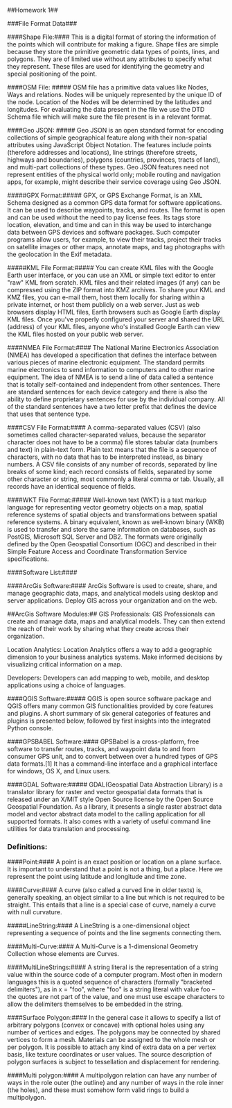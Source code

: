 ##Homework 1##

###File Format Data###

####Shape File:####
This is a digital format of storing the information of the points which will contribute for making a figure. Shape files are simple because they store the primitive geometric data types of points, lines, and polygons. They are of limited use without any attributes to specify what they represent. These files are used for identifying the geometry and special positioning of the point.

####OSM File: #####
OSM file has a primitive data values like Nodes, Ways and relations. Nodes will be uniquely represented by the unique ID of the node. Location of the Nodes will be determined by the latitudes and longitudes. For evaluating the data present in the file we use the DTD Schema file which will make sure the file present is in a relevant format.

####Geo JSON: #####
Geo JSON is an open standard format for encoding collections of simple geographical feature along with their non-spatial attributes using JavaScript Object Notation. The features include points (therefore addresses and locations), line strings (therefore streets, highways and boundaries), polygons (countries, provinces, tracts of land), and multi-part collections of these types. Geo JSON features need not represent entities of the physical world only; mobile routing and navigation apps, for example, might describe their service coverage using Geo JSON.


#####GPX Format:#####
GPX, or GPS Exchange Format, is an XML Schema designed as a common GPS data format for software applications. It can be used to describe waypoints, tracks, and routes. The format is open and can be used without the need to pay license fees. Its tags store location, elevation, and time and can in this way be used to interchange data between GPS devices and software packages. Such computer programs allow users, for example, to view their tracks, project their tracks on satellite images or other maps, annotate maps, and tag photographs with the geolocation in the Exif metadata.

#####KML File Format:#####
You can create KML files with the Google Earth user interface, or you can use an XML or simple text editor to enter "raw" KML from scratch. KML files and their related images (if any) can be compressed using the ZIP format into KMZ archives. To share your KML and KMZ files, you can e-mail them, host them locally for sharing within a private internet, or host them publicly on a web server. Just as web browsers display HTML files, Earth browsers such as Google Earth display KML files. Once you've properly configured your server and shared the URL (address) of your KML files, anyone who's installed Google Earth can view the KML files hosted on your public web server.

####NMEA File Format:####
The National Marine Electronics Association (NMEA) has developed a specification that defines the interface between various pieces of marine electronic equipment. The standard permits marine electronics to send information to computers and to other marine equipment. The idea of NMEA is to send a line of data called a sentence that is totally self-contained and independent from other sentences. There are standard sentences for each device category and there is also the ability to define proprietary sentences for use by the individual company. All of the standard sentences have a two letter prefix that defines the device that uses that sentence type.

####CSV File Format:####
A comma-separated values (CSV) (also sometimes called character-separated values, because the separator character does not have to be a comma) file stores tabular data (numbers and text) in plain-text form. Plain text means that the file is a sequence of characters, with no data that has to be interpreted instead, as binary numbers. A CSV file consists of any number of records, separated by line breaks of some kind; each record consists of fields, separated by some other character or string, most commonly a literal comma or tab. Usually, all records have an identical sequence of fields.

####WKT File Format:#####
Well-known text (WKT) is a text markup language for representing vector geometry objects on a map, spatial reference systems of spatial objects and transformations between spatial reference systems. A binary equivalent, known as well-known binary (WKB) is used to transfer and store the same information on databases, such as PostGIS, Microsoft SQL Server and DB2. The formats were originally defined by the Open Geospatial Consortium (OGC) and described in their Simple Feature Access and Coordinate Transformation Service specifications.

####Software List:####

####ArcGis Software:####
ArcGis Software is used to create, share, and manage geographic data, maps, and analytical models using desktop and server applications. Deploy GIS across your organization and on the web.

##ArcGis Software Modules:##
GIS Professionals: GIS Professionals can create and manage data, maps and analytical models. They can then extend the reach of their work by sharing what they create across their organization.

Location Analytics: Location Analytics offers a way to add a geographic dimension to your business analytics systems. Make informed decisions by visualizing critical information on a map.

Developers: Developers can add mapping to web, mobile, and desktop applications using a choice of languages.


####QGIS Software:#####
QGIS is open source software package and QGIS offers many common GIS functionalities provided by core features and plugins. A short summary of six general categories of features and plugins is presented below, followed by first insights into the integrated Python console.

####GPSBABEL Software:####
GPSBabel is a cross-platform, free software to transfer routes, tracks, and waypoint data to and from consumer GPS unit, and to convert between over a hundred types of GPS data formats.[1] It has a command-line interface and a graphical interface for windows, OS X, and Linux users.

####GDAL Software:#####
GDAL(Geospatial Data Abstraction Library) is a translator library for raster and vector geospatial data formats that is released under an X/MIT style Open Source license by the Open Source Geospatial Foundation. As a library, it presents a single raster abstract data model and vector abstract data model to the calling application for all supported formats. It also comes with a variety of useful command line utilities for data translation and processing.

### Definitions: ###

####Point:####
A point is an exact position or location on a plane surface. It is important to understand that a point is not a thing, but a place. Here we represent the point using latitude and longitude and time zone. 

####Curve:####
A curve (also called a curved line in older texts) is, generally speaking, an object similar to a line but which is not required to be straight. This entails that a line is a special case of curve, namely a curve with null curvature.

#####LineString:####
A LineString is a one-dimensional object representing a sequence of points and the line segments connecting them.

####Multi-Curve:####
A Multi-Curve is a 1-dimensional Geometry Collection whose elements are Curves. 

####MultiLineStrings:####
A string literal is the representation of a string value within the source code of a computer program. Most often in modern languages this is a quoted sequence of characters (formally "bracketed delimiters"), as in x = "foo", where "foo" is a string literal with value foo – the quotes are not part of the value, and one must use escape characters to allow the delimiters themselves to be embedded in the string.

####Surface Polygon:####
In the general case it allows to specify a list of arbitrary polygons (convex or concave) with optional holes using any number of vertices and edges. The polygons may be connected by shared vertices to form a mesh. Materials can be assigned to the whole mesh or per polygon. It is possible to attach any kind of extra data on a per vertex basis, like texture coordinates or user values. The source description of polygon surfaces is subject to tessellation and displacement for rendering.

####Multi polygon:####
A multipolygon relation can have any number of ways in the role outer (the outline) and any number of ways in the role inner (the holes), and these must somehow form valid rings to build a multipolygon.
